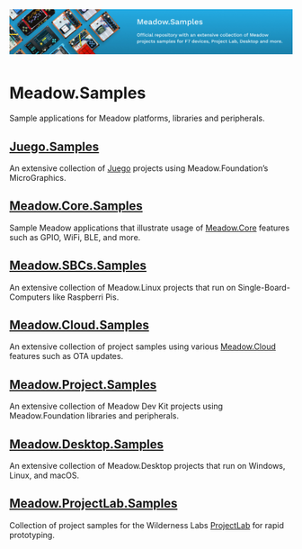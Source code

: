 <img src="Design/wildernesslabs-meadow-samples-banner.jpg"  alt="Meadow.ProjectLab, C#, iot" style="margin-bottom:10px" />

# Meadow.Samples

Sample applications for Meadow platforms, libraries and peripherals.

## [Juego.Samples](/Source/Juego.Samples/)

An extensive collection of [Juego](https://github.com/WildernessLabs/Juego) projects using Meadow.Foundation’s MicroGraphics.

## [Meadow.Core.Samples](/Source/Meadow.Core.Samples/)

Sample Meadow applications that illustrate usage of [Meadow.Core](https://developer.wildernesslabs.co/Meadow/Meadow.OS/) features such as GPIO, WiFi, BLE, and more.

## [Meadow.SBCs.Samples](/Source/Meadow.SBCs.Samples/)

An extensive collection of Meadow.Linux projects that run on Single-Board-Computers like Raspberri Pis.

## [Meadow.Cloud.Samples](/Source/Meadow.Cloud.Samples/)

An extensive collection of project samples using various [Meadow.Cloud](https://developer.wildernesslabs.co/Meadow/Meadow.Cloud/) features such as OTA updates.

## [Meadow.Project.Samples](/Source/Meadow.Project.Samples/)

An extensive collection of Meadow Dev Kit projects using Meadow.Foundation libraries and peripherals.

## [Meadow.Desktop.Samples](/Source/Meadow.Desktop.Samples/)

An extensive collection of Meadow.Desktop projects that run on Windows, Linux, and macOS.

## [Meadow.ProjectLab.Samples](/Source/Meadow.ProjectLab.Samples/)

Collection of project samples for the Wilderness Labs [ProjectLab](https://github.com/WildernessLabs/Meadow.ProjectLab) for rapid prototyping.
